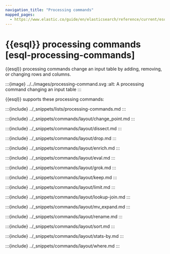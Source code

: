 ```yaml
---
navigation_title: "Processing commands"
mapped_pages:
  - https://www.elastic.co/guide/en/elasticsearch/reference/current/esql-commands.html
---
```


# {{esql}} processing commands [esql-processing-commands]

{{esql}} processing commands change an input table by adding, removing, or changing rows and columns.

:::{image} ../../images/processing-command.svg
:alt: A processing command changing an input table
:::

{{esql}} supports these processing commands:

:::{include} ../_snippets/lists/processing-commands.md
:::

:::{include} ../_snippets/commands/layout/change_point.md
:::

:::{include} ../_snippets/commands/layout/dissect.md
:::

:::{include} ../_snippets/commands/layout/drop.md
:::

:::{include} ../_snippets/commands/layout/enrich.md
:::

:::{include} ../_snippets/commands/layout/eval.md
:::

:::{include} ../_snippets/commands/layout/grok.md
:::

:::{include} ../_snippets/commands/layout/keep.md
:::

:::{include} ../_snippets/commands/layout/limit.md
:::

:::{include} ../_snippets/commands/layout/lookup-join.md
:::

:::{include} ../_snippets/commands/layout/mv_expand.md
:::

:::{include} ../_snippets/commands/layout/rename.md
:::

:::{include} ../_snippets/commands/layout/sort.md
:::

:::{include} ../_snippets/commands/layout/stats-by.md
:::

:::{include} ../_snippets/commands/layout/where.md
:::
